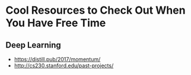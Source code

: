 # Cool Resources to Check Out When You Have Free Time

## Deep Learning
* https://distill.pub/2017/momentum/
* http://cs230.stanford.edu/past-projects/
